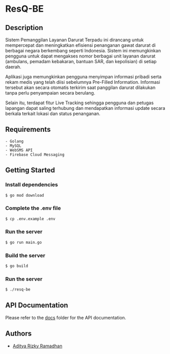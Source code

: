 # ResQ-BE

## Description

Sistem Pemanggilan Layanan Darurat Terpadu ini dirancang untuk mempercepat dan meningkatkan efisiensi penanganan gawat darurat di berbagai negara berkembang seperti Indonesia. Sistem ini memungkinkan pengguna untuk dapat mengakses nomor berbagai unit layanan darurat (ambulans, pemadam kebakaran, bantuan SAR, dan kepolisian) di setiap daerah.

Aplikasi juga memungkinkan pengguna menyimpan informasi pribadi serta rekam medis yang telah diisi sebelumnya Pre-Filled Information. Informasi tersebut akan secara otomatis terkirim saat panggilan darurat dilakukan tanpa perlu penyampaian secara berulang.

Selain itu, terdapat fitur Live Tracking sehingga pengguna dan petugas lapangan dapat saling terhubung dan mendapatkan informasi update secara berkala terkait lokasi dan status penanganan.

## Requirements

```
- Golang
- MySQL
- WebSMS API
- Firebase Cloud Messaging
```

## Getting Started

### Install dependencies
```bash
$ go mod download
```

### Complete the .env file
```bash
$ cp .env.example .env
```

### Run the server
```bash
$ go run main.go
```

### Build the server
```bash
$ go build
```

### Run the server
```bash
$ ./resq-be
```

## API Documentation

Please refer to the [docs](https://github.com/Hackfest-Durian-Runtuh/ResQ-BE/tree/main/docs) folder for the API documentation.


## Authors

- [Aditya Rizky Ramadhan]([https](https://github.com/adityarizkyramadhan))


